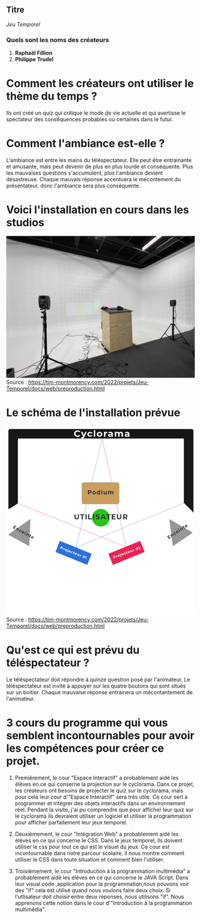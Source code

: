 ## Titre
*Jeu Temporel*

### Quels sont les noms des créateurs
1. **Raphaël Fillion**
2. **Philippe Trudel**

# Comment les créateurs ont utiliser le thème du temps ?
Ils ont créé un quiz qui critique le mode de vie actuelle et qui avertisse le spectateur des conséquences probables ou certaines dans le futur. 

# Comment l'ambiance est-elle ?
L'ambiance est entre les mains du téléspectateur. Elle peut être entrainante et amusante, mais peut devenir de plus en plus lourde et conséquente. Plus les mauvaises questions s'accumulent, plus l'ambiance devient désastreuse. Chaque mauvais réponse accentuera le mécontement du présentateur, donc l'ambiance sera plus conséquente.

# Voici l'installation en cours dans les studios
![podium](media/podium-wide.jpeg)
Source : https://tim-montmorency.com/2022/projets/Jeu-Temporel/docs/web/preproduction.html

# Le schéma de l'installation prévue
![plan_technique](media/plan_technique_new.png)
Source : https://tim-montmorency.com/2022/projets/Jeu-Temporel/docs/web/preproduction.html

# Qu'est ce qui est prévu du téléspectateur ?
Le téléspectateur doit répondre à quinze question posé par l'animateur. Le téléspectateur est invité à appuyer sur les quatre boutons qui sont situés sur un boitier. Chaque mauvaise réponse entrainera un mécontantement de l'animateur. 

# 3 cours du programme qui vous semblent incontournables pour avoir les compétences pour créer ce projet.
1. Premièrement, le cour "Espace Interactif" a probablement aidé les élèves en ce qui conserne la projection sur le cyclorama. Dans ce projet, les créateurs ont besoins de projecter le quiz sur le cyclorama, mais pour cela leur cour d'"Espace Interactif" sera très utile. Ce cour sert à programmer et intégrer des objets interactifs dans un environnement réel. Pendant la visite, j'ai pu comprendre que pour afficher leur quiz sur le cyclorama ils devraient utiliser un logiciel et utiliser la programmation pour afficher parfaitement leur jeux temporel.

2. Deuxièmement, le cour "Intégration Web" a probablement aidé les élèves en ce qui concerne le CSS. Dans le jeux temporel, ils doivent utiliser le css pour tout ce qui est le visuel du jeux. Ce cour est incontournable dans notre parcour scolaire, il nous montre comment utiliser le CSS dans toute situation et comment bien l'utiliser.

3. Troisièmement, le cour "Introduction à la programmation multimédia" a probablement aidé les élèves en ce qui concerne le JAVA Script. Dans leur visual code ,application pour la programmation,nous pouvons voir des "if" cela est utilisé quand nous voulons faire deux choix. Si l'utlisateur doit choisir entre deux réponses, nous utilisons "if". Nous apprenons cette notion dans le cour d'"Introduction à la programmation multimédia".

